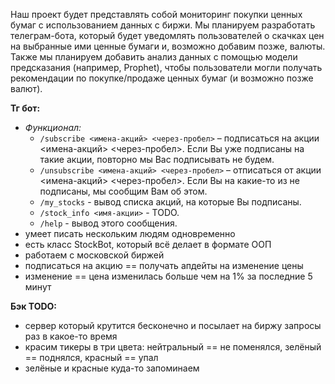 Наш проект будет представлять собой мониторинг покупки ценных бумаг с использованием данных с биржи. Мы планируем разработать телеграм-бота, который будет уведомлять пользователей о скачках цен на выбранные ими ценные бумаги и, возможно добавим позже, валюты. Также мы планируем добавить анализ данных с помощью модели предсказания (например, Prophet), чтобы пользователи могли получать рекомендации по покупке/продаже ценных бумаг (и возможно позже валют).

**Тг бот:**
- *Функционал:*
  - `/subscribe <имена-акций> <через-пробел>` – подписаться на акции <имена-акций> <через-пробел>. Если Вы уже подписаны на такие акции, повторно мы Вас подписывать не будем.
  - `/unsubscribe <имена-акций> <через-пробел>` – отписаться от акции <имена-акций> <через-пробел>. Если Вы на какие-то из не подписаны, мы сообщим Вам об этом.
  - `/my_stocks` - вывод списка акций, на которые Вы подписаны.
  - `/stock_info <имя-акции>` - TODO.
  - `/help` - вывод этого сообщения.
- умеет писать нескольким людям одновременно
- есть класс StockBot, который всё делает в формате ООП
- работаем с московской биржей
- подписаться на акцию == получать апдейты на изменение цены
- изменение == цена изменилась больше чем на 1% за последние 5 минут

**Бэк TODO:**
- сервер который крутится бесконечно и посылает на биржу запросы раз в какое-то время
- красим тикеры в три цвета: нейтральный == не поменялся, зелёный == поднялся, красный == упал
- зелёные и красные куда-то запоминаем
